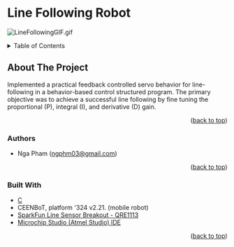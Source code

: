 # Line Following Robot
![LineFollowingGIF.gif](LineFollowingGIF.gif)

<!-- TABLE OF CONTENTS -->
<details>
  <summary>Table of Contents</summary>
  <ol>
    <li>
      <a href="#about-the-project">About The Project</a>
      <ul>
        <li><a href="#authors">Authors</a></li>
        <li><a href="#built-with">Built With</a></li>
      </ul>
    </li>
  </ol>
</details>

## About The Project
Implemented a practical feedback controlled servo behavior for line-following in a behavior-based control structured program.
The primary objective was to achieve a successful line following by fine tuning the proportional (P), integral (I), and derivative (D) gain.
<p align="right">(<a href="#readme-top">back to top</a>)</p>

### Authors
*   Nga Pham (<ngphm03@gmail.com>)
<p align="right">(<a href="#readme-top">back to top</a>)</p>
  
### Built With
* [C](https://devdocs.io/c/)
* CEENBoT, platform '324 v2.21. (mobile robot)
* [SparkFun Line Sensor Breakout - QRE1113](https://www.sparkfun.com/products/9453)
* [Microchip Studio (Atmel Studio) IDE](https://www.microchip.com/en-us/tools-resources/develop/microchip-studio)
<p align="right">(<a href="#readme-top">back to top</a>)</p>
